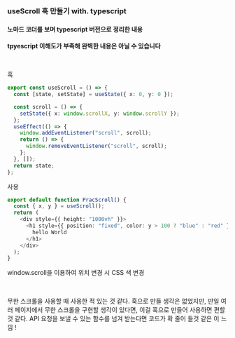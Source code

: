 ### useScroll  훅 만들기 with. typescript

#### 노마드 코더를 보며 typescript 버전으로 정리한 내용 
**tpyescript 이해도가 부족해 완벽한 내용은 아닐 수 있습니다**

<br>

훅
```ts
export const useScroll = () => {
  const [state, setState] = useState({ x: 0, y: 0 });

  const scroll = () => {
    setState({ x: window.scrollX, y: window.scrollY });
  };
  useEffect(() => {
    window.addEventListener("scroll", scroll);
    return () => {
      window.removeEventListener("scroll", scroll);
    };
  }, []);
  return state;
};
```


사용

```ts
export default function PracScroll() {
  const { x, y } = useScroll();
  return (
    <div style={{ height: "1000vh" }}>
      <h1 style={{ position: "fixed", color: y > 100 ? "blue" : "red" }}>
        hello World
      </h1>
    </div>
  );
}
```
window.scroll을 이용하여 위치 변경 시 CSS 색 변경





<br/>

무한 스크롤을 사용할 때 사용한 적 있는 것 같다. 훅으로 만들 생각은 없었지만, 만일 여러 페이지에서 무한 스크롤을 구현할 생각이 있다면, 이걸 훅으로 만들어 사용하면 편할 것 같다.
API 요청을 보낼 수 있는 함수를 넘겨 받는다면 코드가 확 줄어 들것 같은 이 느낌 !

<br/>

